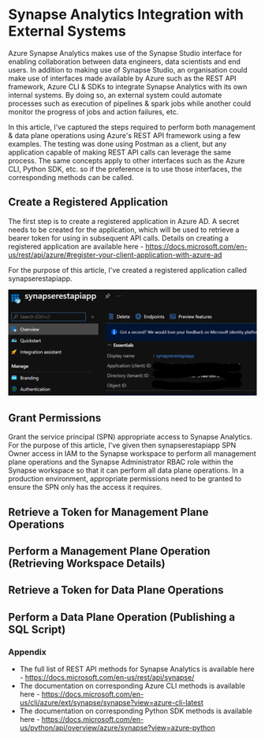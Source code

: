 # Synapse Analytics Integration with External Systems

Azure Synapse Analytics makes use of the Synapse Studio interface for enabling collaboration between data engineers, data scientists and end users. In addition to making use of Synapse Studio, an organisation could make use of interfaces made available by Azure such as the REST API framework, Azure CLI & SDKs to integrate Synapse Analytics with its own internal systems. By doing so, an external system could automate processes such as execution of pipelines & spark jobs while another could monitor the progress of jobs and action failures, etc.

In this article, I've captured the steps required to perform both management & data plane operations using Azure's REST API framework using a few examples. The testing was done using Postman as a client, but any application capable of making REST API calls can leverage the same process. The same concepts apply to other interfaces such as the Azure CLI, Python SDK, etc. so if the preference is to use those interfaces, the corresponding methods can be called.

## Create a Registered Application

The first step is to create a registered application in Azure AD. A secret needs to be created for the application, which will be used to retrieve a bearer token for using in subsequent API calls. Details on creating a registered application are available here - https://docs.microsoft.com/en-us/rest/api/azure/#register-your-client-application-with-azure-ad

For the purpose of this article, I've created a registered application called synapserestapiapp.

![alt text](images/ra.png?raw=true)

## Grant Permissions

Grant the service principal (SPN) appropriate access to Synapse Analytics. For the purpose of this article, I've given then synapserestapiapp SPN Owner access in IAM to the Synapse workspace to perform all management plane operations and the Synapse Administrator RBAC role within the Synapse workspace so that it can perform all data plane operations. In a production environment, appropriate permissions need to be granted to ensure the SPN only has the access it requires.



## Retrieve a Token for Management Plane Operations

## Perform a Management Plane Operation (Retrieving Workspace Details)

## Retrieve a Token for Data Plane Operations

## Perform a Data Plane Operation (Publishing a SQL Script)

### Appendix

* The full list of REST API methods for Synapse Analytics is available here - https://docs.microsoft.com/en-us/rest/api/synapse/
* The documentation on corresponding Azure CLI methods is available here - https://docs.microsoft.com/en-us/cli/azure/ext/synapse/synapse?view=azure-cli-latest
* The documentation on corresponding Python SDK methods is available here - https://docs.microsoft.com/en-us/python/api/overview/azure/synapse?view=azure-python
